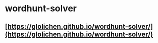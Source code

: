 # wordhunt-solver

## [https://glolichen.github.io/wordhunt-solver/](https://glolichen.github.io/wordhunt-solver/)
